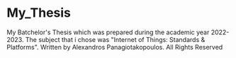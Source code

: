 # My_Thesis
My Batchelor's Thesis which was prepared during the academic year 2022-2023. The subject that i chose was "Internet of Things: Standards &amp; Platforms". Written by Alexandros Panagiotakopoulos. All Rights Reserved
